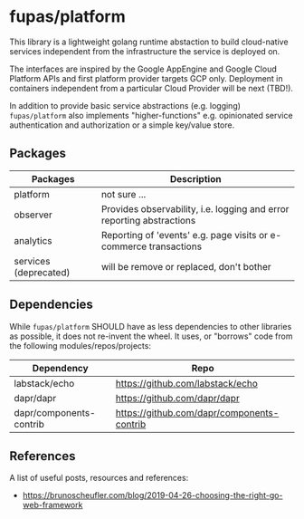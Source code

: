 # fupas/platform

This library is a lightweight golang runtime abstaction to build cloud-native services independent from the infrastructure the service is deployed on.

 The interfaces are inspired by the Google AppEngine and Google Cloud Platform APIs and first platform provider targets GCP only. Deployment in containers independent from a particular Cloud Provider will be next (TBD!).

In addition to provide basic service abstractions (e.g. logging) `fupas/platform` also implements "higher-functions" e.g. opinionated service authentication and authorization or a simple key/value store.

## Packages

| Packages               | Description                                     |
|------------------------|-------------------------------------------------|
| platform               | not sure ...                                    |
| observer               | Provides observability, i.e. logging and error reporting abstractions |
| analytics              | Reporting of 'events' e.g. page visits or e-commerce transactions     |
| services (deprecated)  | will be remove or replaced, don't bother |

## Dependencies

While `fupas/platform` SHOULD have as less dependencies to other libraries as possible, it does not re-invent the wheel. It uses, or "borrows" code from the following modules/repos/projects:

| Dependency                | Repo                               |
| --------------------------|------------------------------------|
| labstack/echo             | https://github.com/labstack/echo   |
| dapr/dapr                 | https://github.com/dapr/dapr       |
| dapr/components-contrib   | https://github.com/dapr/components-contrib |

## References

A list of useful posts, resources and references:

* https://brunoscheufler.com/blog/2019-04-26-choosing-the-right-go-web-framework
